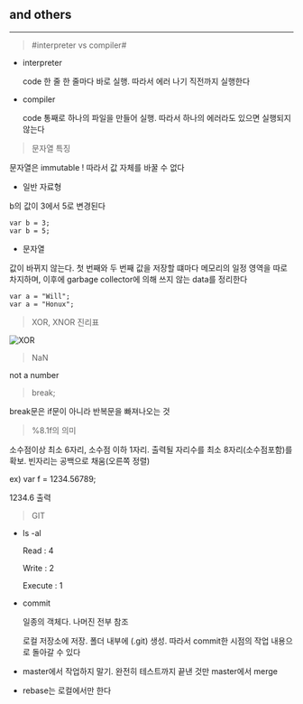 ## and others
---

> #interpreter vs compiler#

* interpreter

  code 한 줄 한 줄마다 바로 실행. 따라서 에러 나기 직전까지 실행한다

* compiler

  code 통째로 하나의 파일을 만들어 실행. 따라서 하나의 에러라도 있으면 실행되지 않는다



> 문자열 특징

 문자열은 immutable ! 따라서 값 자체를 바꿀 수 없다

* 일반 자료형

b의 값이 3에서 5로 변경된다

```
var b = 3;
var b = 5;
```

* 문자열

값이 바뀌지 않는다. 첫 번째와 두 번째 값을 저장할 떄마다 메모리의 일정 영역을 따로 차지하며, 이후에 garbage collector에 의해 쓰지 않는 data를 정리한다

```
var a = "Will";
var a = "Honux";
```


> XOR, XNOR 진리표

![XOR](https://homepages.inf.ed.ac.uk/rbf/HIPR2/figs/ttabxor.gif)



> NaN

  not a number



> break;

  break문은 if문이 아니라 반복문을 빠져나오는 것



> %8.1f의 의미

  소수점이상 최소 6자리, 소수점 이하 1자리. 출력될 자리수를 최소 8자리(소수점포함)를 확보. 빈자리는 공백으로 채움(오른쪽 정렬)

  ex) var f = 1234.56789;

  1234.6 출력



> GIT

* ls -al

  Read : 4

  Write : 2

  Execute : 1

* commit

  일종의 객체다. 나머진 전부 참조

  로컬 저장소에 저장. 폴더 내부에 (.git) 생성. 따라서 commit한 시점의 작업 내용으로 돌아갈 수 있다


* master에서 작업하지 말기. 완전히 테스트까지 끝낸 것만 master에서 merge

* rebase는 로컬에서만 한다
